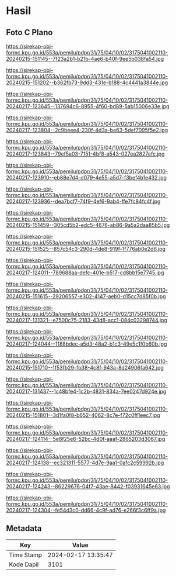 # Hasil

## Foto C Plano

https://sirekap-obj-formc.kpu.go.id/553a/pemilu/pdpr/31/75/04/10/02/3175041002110-20240215-151145--7f23a2b1-b21b-4ae6-b40f-9ee5b038fa54.jpg

https://sirekap-obj-formc.kpu.go.id/553a/pemilu/pdpr/31/75/04/10/02/3175041002110-20240215-151202--b362fb73-9dd3-431e-b188-4c4441a3844e.jpg

https://sirekap-obj-formc.kpu.go.id/553a/pemilu/pdpr/31/75/04/10/02/3175041002110-20240217-123645--137694c6-8955-4f60-bd89-5ab15006e33e.jpg

https://sirekap-obj-formc.kpu.go.id/553a/pemilu/pdpr/31/75/04/10/02/3175041002110-20240217-123804--2c9beee4-230f-4d3a-be63-5def7095f5e2.jpg

https://sirekap-obj-formc.kpu.go.id/553a/pemilu/pdpr/31/75/04/10/02/3175041002110-20240217-123843--79ef5a03-7151-4bf8-a543-027ea2827efc.jpg

https://sirekap-obj-formc.kpu.go.id/553a/pemilu/pdpr/31/75/04/10/02/3175041002110-20240217-123910--eb88e7d4-d079-4e55-a5d7-f3bef4b1e432.jpg

https://sirekap-obj-formc.kpu.go.id/553a/pemilu/pdpr/31/75/04/10/02/3175041002110-20240217-123936--dea7bcf7-74f9-4ef6-9ab4-ffe7fc84fc4f.jpg

https://sirekap-obj-formc.kpu.go.id/553a/pemilu/pdpr/31/75/04/10/02/3175041002110-20240215-151459--305cd5b2-edc5-4676-ab86-9a5a2daa85b5.jpg

https://sirekap-obj-formc.kpu.go.id/553a/pemilu/pdpr/31/75/04/10/02/3175041002110-20240215-151525--857c54c3-290d-4de8-919f-1f776ab0e2d6.jpg

https://sirekap-obj-formc.kpu.go.id/553a/pemilu/pdpr/31/75/04/10/02/3175041002110-20240217-124011--789688aa-defc-401e-b517-cd8bb15e7745.jpg

https://sirekap-obj-formc.kpu.go.id/553a/pemilu/pdpr/31/75/04/10/02/3175041002110-20240215-151615--29206557-e302-4147-aeb0-d15cc7d85f0b.jpg

https://sirekap-obj-formc.kpu.go.id/553a/pemilu/pdpr/31/75/04/10/02/3175041002110-20240217-131321--e7500c75-2183-43d8-acc1-084c03298744.jpg

https://sirekap-obj-formc.kpu.go.id/553a/pemilu/pdpr/31/75/04/10/02/3175041002110-20240217-124044--1188bdec-a5d3-48a2-b1c3-49e5c1f0b60b.jpg

https://sirekap-obj-formc.kpu.go.id/553a/pemilu/pdpr/31/75/04/10/02/3175041002110-20240215-151710--1f53fb29-fb38-4c8f-943a-8d24906fa642.jpg

https://sirekap-obj-formc.kpu.go.id/553a/pemilu/pdpr/31/75/04/10/02/3175041002110-20240217-131437--1c48bfe4-1c2b-4831-834a-7ee0247d924e.jpg

https://sirekap-obj-formc.kpu.go.id/553a/pemilu/pdpr/31/75/04/10/02/3175041002110-20240215-151801--3d1fa0f8-b652-4062-8c7e-f72c0ff1eec7.jpg

https://sirekap-obj-formc.kpu.go.id/553a/pemilu/pdpr/31/75/04/10/02/3175041002110-20240217-124114--5e8f25e6-52bc-4d0f-aaaf-2865203d3067.jpg

https://sirekap-obj-formc.kpu.go.id/553a/pemilu/pdpr/31/75/04/10/02/3175041002110-20240217-124138--ec321311-5577-4d7e-9aa1-0afc2c59992b.jpg

https://sirekap-obj-formc.kpu.go.id/553a/pemilu/pdpr/31/75/04/10/02/3175041002110-20240217-124243--86229676-04f7-43ae-8442-f03931645e63.jpg

https://sirekap-obj-formc.kpu.go.id/553a/pemilu/pdpr/31/75/04/10/02/3175041002110-20240217-124304--fe54d3c0-dd66-4c9f-ad76-e266f3c6ff9a.jpg


## Metadata

| Key        | Value               |
| ---------- | ------------------- |
| Time Stamp | 2024-02-17 13:35:47 |
| Kode Dapil | 3101                |



